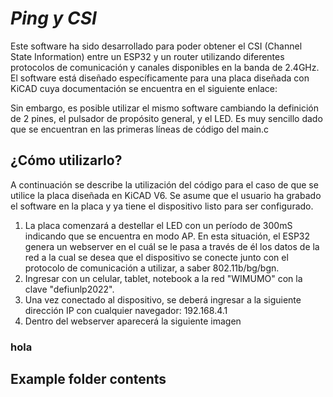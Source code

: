 # _Ping y CSI_
Este software ha sido desarrollado para poder obtener el CSI (Channel State Information) entre un ESP32 y un router utilizando diferentes protocolos de comunicación y canales disponibles en la banda de 2.4GHz.
El software está diseñado específicamente para una placa diseñada con KiCAD cuya documentación se encuentra en el siguiente enlace:

Sin embargo, es posible utilizar el mismo software cambiando la definición de 2 pines, el pulsador de propósito general, y el LED. Es muy sencillo dado que se encuentran en las primeras líneas de código del main.c

## ¿Cómo utilizarlo?
A continuación se describe la utilización del código para el caso de que se utilice la placa diseñada en KiCAD V6. Se asume que el usuario ha grabado el software en la placa y ya tiene el dispositivo listo para ser configurado.
1) La placa comenzará a destellar el LED con un período de 300mS indicando que se encuentra en modo AP. En esta situación, el ESP32 genera un webserver en el cuál se le pasa a través de él los datos de la red a la cual se desea que el dispositivo se conecte junto con el protocolo de comunicación a utilizar, a saber 802.11b/bg/bgn.
2) Ingresar con un celular, tablet, notebook a la red "WIMUMO" con la clave "defiunlp2022".
3) Una vez conectado al dispositivo, se deberá ingresar a la siguiente dirección IP con cualquier navegador: 192.168.4.1
4) Dentro del webserver aparecerá la siguiente imagen 
### hola
## Example folder contents

 
